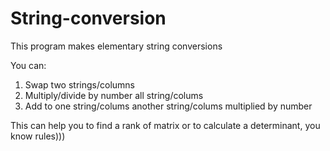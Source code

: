 # String-conversion
This program makes elementary string conversions

You can:
1) Swap two strings/columns
2) Multiply/divide by number all string/colums
3) Add to one string/colums another string/colums multiplied by number

This can help you to find a rank of matrix or to calculate a determinant, you know rules)))
